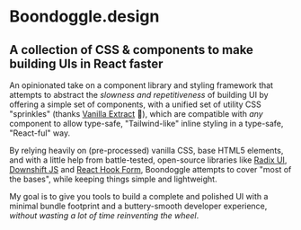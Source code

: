 # Boondoggle.design

## A collection of CSS & components to make building UIs in React faster

An opinionated take on a component library and styling framework that attempts
to abstract the _slowness and repetitiveness_ of building UI by offering a
simple set of components, with a unified set of utility CSS "sprinkles" (thanks
[Vanilla Extract](https://vanilla-extract.style/) 💙), which are compatible with
_any_ component to allow type-safe, "Tailwind-like" inline styling in a
type-safe, "React-ful" way.

By relying heavily on (pre-processed) vanilla CSS, base HTML5 elements, and with
a little help from battle-tested, open-source libraries like
[Radix UI](https://www.radix-ui.com/),
[Downshift JS](https://www.downshift-js.com/) and
[React Hook Form](https://react-hook-form.com), Boondoggle attempts to cover
"most of the bases", while keeping things simple and lightweight.

My goal is to give you tools to build a complete and polished UI with a minimal
bundle footprint and a buttery-smooth developer experience, _without wasting a
lot of time reinventing the wheel_.
